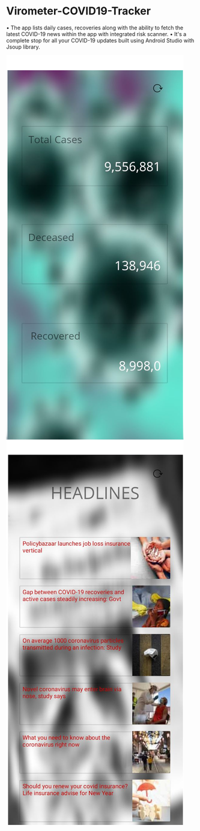 # Virometer-COVID19-Tracker

• The app lists daily cases, recoveries along with the ability to fetch the latest COVID-19 news within the app with integrated risk scanner.
• It's a complete stop for all your COVID-19 updates built using Android Studio with Jsoup library.


![Main](Main.png) ![Headlines](Headlines.png)
